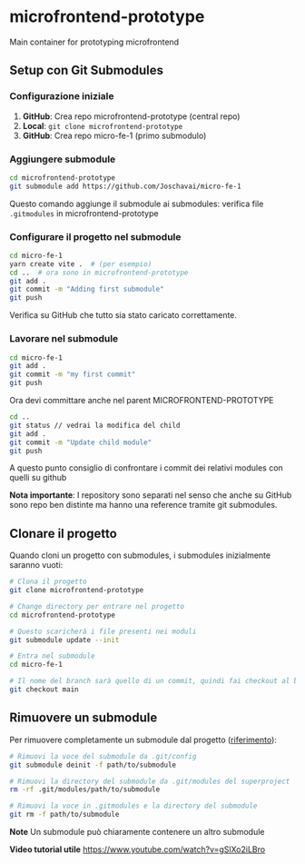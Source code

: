 # microfrontend-prototype

Main container for prototyping microfrontend

## Setup con Git Submodules

### Configurazione iniziale

1. **GitHub**: Crea repo microfrontend-prototype (central repo)
2. **Local**: `git clone microfrontend-prototype`
3. **GitHub**: Crea repo micro-fe-1 (primo submodulo)

### Aggiungere submodule

```bash
cd microfrontend-prototype
git submodule add https://github.com/Joschavai/micro-fe-1
```

Questo comando aggiunge il submodule ai submodules: verifica file `.gitmodules` in microfrontend-prototype

### Configurare il progetto nel submodule

```bash
cd micro-fe-1
yarn create vite .  # (per esempio)
cd ..  # ora sono in microfrontend-prototype
git add .
git commit -m "Adding first submodule"
git push
```

Verifica su GitHub che tutto sia stato caricato correttamente.

### Lavorare nel submodule

```bash
cd micro-fe-1
git add .
git commit -m "my first commit"
git push
```

Ora devi committare anche nel parent MICROFRONTEND-PROTOTYPE

```bash
cd ..
git status // vedrai la modifica del child
git add .
git commit -m "Update child module"
git push
```

A questo punto consiglio di confrontare i commit dei relativi modules con quelli su github

**Nota importante**: I repository sono separati nel senso che anche su GitHub sono repo ben distinte ma hanno una reference tramite git submodules.

## Clonare il progetto

Quando cloni un progetto con submodules, i submodules inizialmente saranno vuoti:

```bash
# Clona il progetto
git clone microfrontend-prototype

# Change directory per entrare nel progetto
cd microfrontend-prototype

# Questo scaricherà i file presenti nei moduli
git submodule update --init

# Entra nel submodule
cd micro-fe-1

# Il nome del branch sarà quello di un commit, quindi fai checkout al branch principale
git checkout main
```

## Rimuovere un submodule

Per rimuovere completamente un submodule dal progetto ([riferimento](https://gist.github.com/myusuf3/7f645819ded92bda6677)):

```bash
# Rimuovi la voce del submodule da .git/config
git submodule deinit -f path/to/submodule

# Rimuovi la directory del submodule da .git/modules del superproject
rm -rf .git/modules/path/to/submodule

# Rimuovi la voce in .gitmodules e la directory del submodule
git rm -f path/to/submodule
```

**Note**
Un submodule può chiaramente contenere un altro submodule

**Video tutorial utile**
https://www.youtube.com/watch?v=gSlXo2iLBro
